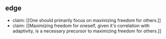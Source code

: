 ## edge
- claim: [[One should primarily focus on maximizing freedom for others.]]
- claim: [[Maximizing freedom for oneself, given it's correlation with adaptivity, is a necessary precursor to maximizing freedom for others.]]